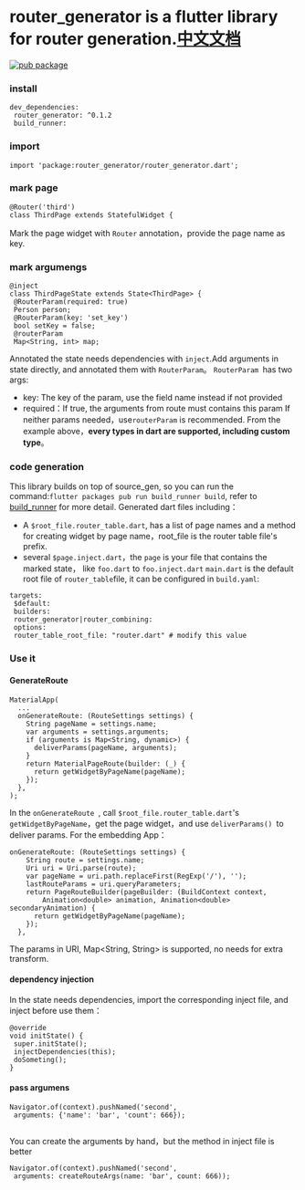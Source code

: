 # router_generator is a flutter library for router generation.[中文文档](https://github.com/excitedhaha/router_generator/blob/master/README_CN.md)
[![pub package](https://img.shields.io/pub/v/router_generator.svg)](https://pub.dartlang.org/packages/router_generator)
### install
```
dev_dependencies:
 router_generator: ^0.1.2
 build_runner:
```
### import
`import 'package:router_generator/router_generator.dart';`
### mark page
```
@Router('third')
class ThirdPage extends StatefulWidget {
```
Mark the page widget with `Router` annotation，provide the page name as key.
### mark argumengs
```
@inject
class ThirdPageState extends State<ThirdPage> {
 @RouterParam(required: true)
 Person person;
 @RouterParam(key: 'set_key')
 bool setKey = false;
 @routerParam
 Map<String, int> map;
```
Annotated the state needs dependencies with `inject`.Add arguments in state directly, and annotated them with `RouterParam`。
`RouterParam `has two args:
- key: The key of the param, use the field name instead if not provided
- required：If true, the arguments from route must contains this param
If neither params needed，use`routerParam` is recommended.
From the example above，**every types in dart are supported, including custom type**。
### code generation
This library builds on top of source_gen, so you can run the command:`flutter packages pub run build_runner build`, refer to [build_runner](https://pub.dev/packages/build_runner) for more detail.
Generated dart files including：
- A `$root_file.router_table.dart`, has a list of page names and a method for creating widget by page name，root_file is the router table file's prefix.
- several `$page.inject.dart`，the `page` is your file that contains the marked state， like `foo.dart` to `foo.inject.dart`
`main.dart` is the default root file of `router_table`file, it can be configured in `build.yaml`:
```
targets:
 $default:
 builders:
 router_generator|router_combining:
 options:
 router_table_root_file: "router.dart" # modify this value 
```
### Use it 
#### GenerateRoute
```
MaterialApp(
  ...
  onGenerateRoute: (RouteSettings settings) {
    String pageName = settings.name;
    var arguments = settings.arguments;
    if (arguments is Map<String, dynamic>) {
      deliverParams(pageName, arguments);
    }
    return MaterialPageRoute(builder: (_) {
      return getWidgetByPageName(pageName);
    });
  },
);
```
In the `onGenerateRoute `, call `$root_file.router_table.dart`'s `getWidgetByPageName`，get the page widget，and use `deliverParams() `to deliver params.
For the embedding App：
```
onGenerateRoute: (RouteSettings settings) {
    String route = settings.name;
    Uri uri = Uri.parse(route);
    var pageName = uri.path.replaceFirst(RegExp('/'), '');
    lastRouteParams = uri.queryParameters;
    return PageRouteBuilder(pageBuilder: (BuildContext context,
        Animation<double> animation, Animation<double> secondaryAnimation) {
      return getWidgetByPageName(pageName);
    });
  },
```
The params in URI, Map<String, String> is supported, no needs for extra transform.
#### dependency injection
In the state needs dependencies, import the corresponding inject file, and inject before use them：
```
@override
void initState() {
 super.initState();
 injectDependencies(this);
 doSometing();
}
```
#### pass argumens
```
Navigator.of(context).pushNamed('second',
 arguments: {'name': 'bar', 'count': 666});
 
```
You can create the arguments by hand，but the method in inject file is better
```
Navigator.of(context).pushNamed('second',
 arguments: createRouteArgs(name: 'bar', count: 666));
```